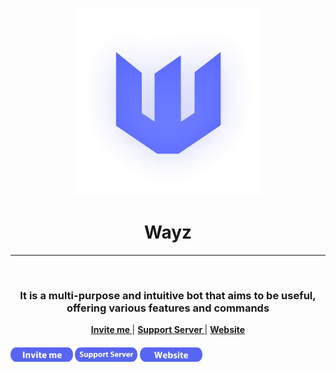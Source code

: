 <p align="center">
  <a href="https://wayz-bot.vercel.app">
    <img width="300" src="https://github.com/Wayz-Bot/Wayz-Bot/blob/main/src/img/wayz.png">
  </a>
</p>
<div align="center">
  <h1>Wayz</h1>
</div>

---

<br/>
<div align="center"> 
<h3>
  It is a multi-purpose and intuitive bot that aims to be useful, offering various features and commands
</h3>
</div>
<div align = "center">

**[ Invite me ](https://discord.com/oauth2/authorize?client_id=866604832957136918&permissions=8&scope=applications.commands%20bot)** | **[ Support Server ](https://discord.gg/HMUfMXDQsV)** | **[ Website ](https://wayz-bot.vercel.app/)**
</div>

<p align="center">
  <h4>
  <a href="https://discord.com/oauth2/authorize?client_id=866604832957136918&permissions=8&scope=applications.commands%20bot"><img width="100" src="https://github.com/Wayz-Bot/Wayz-Bot/blob/main/src/img/invite-me.png" alt="invite-me" /></a>
  <a href="https://discord.gg/HMUfMXDQsV"><img width="100" src="https://github.com/Wayz-Bot/Wayz-Bot/blob/main/src/img/support-server.png" alt="support-server" /></a>
  <a href="https://wayz-bot.vercel.app/"><img width="100" src="https://github.com/Wayz-Bot/Wayz-Bot/blob/main/src/img/website.png" alt="website" /></a>
</p>
